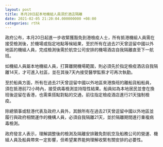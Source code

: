 ```yaml
---
layout: post
title: 本月20日起本地機組人員須於酒店隔離
date: 2021-02-05 21:20:04.000000000 +08:00
categories: rthk
---
```


政府公布，本月20日起進一步收緊獲豁免到港檢疫人士，所有抵港機組人員需在接受檢測後，於機場或指定地點等候結果，至於所有在過去21天曾逗留中國以外地區的機組人員，完成檢測後需於航空公司安排的機場酒店自我隔離直至下一航班。

如機組人員屬本地機組人員，打算離開機場範圍，則必須先於指定檢疫酒店自我隔離14天，才可進入社區，並在其後7天內接受醫學監察才可再次執勤。

至於船員方面，所有在過去21天曾逗留中國以外地區來港換班的離船貨船船員，須在抵港前72小時內，接受病毒檢測並持陰性結果。船員如為本地居民並會在換班後逗留在香港，也需乘搭點對點的交通，前往指定檢疫酒店進行21天強制檢疫。

除總領事或駐港代表及政府人員外，其餘所有在過去21天曾逗留中國以外地區並履行與政府相關運作的機構人員，必須自我隔離21天，並於隔離期間進行重複病毒檢測。

政府發言人表示，理解調整後的檢測及隔離安排難免對航空及船務公司的營運、機組人員及船員帶來一定影響，但希望業界能夠理解收緊有關安排的必要性。
